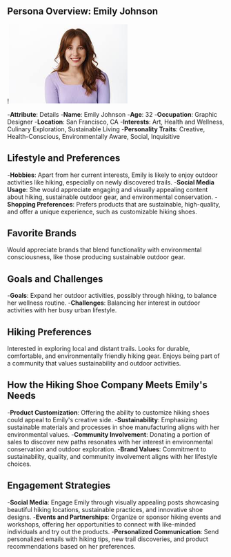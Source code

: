 ## Persona Overview: Emily Johnson

!![Example Image](./images/persona.png)


-**Attribute**: Details
-**Name**: Emily Johnson
-**Age**: 32
-**Occupation**: Graphic Designer
-**Location**: San Francisco, CA
-**Interests**: Art, Health and Wellness, Culinary Exploration, Sustainable Living
-**Personality Traits**: Creative, Health-Conscious, Environmentally Aware, Social, Inquisitive

## Lifestyle and Preferences

-**Hobbies**: Apart from her current interests, Emily is likely to enjoy outdoor activities like hiking, especially on newly discovered trails.
-**Social Media Usage**: She would appreciate engaging and visually appealing content about hiking, sustainable outdoor gear, and environmental conservation.
-**Shopping Preferences**: Prefers products that are sustainable, high-quality, and offer a unique experience, such as customizable hiking shoes.

## Favorite Brands

Would appreciate brands that blend functionality with environmental consciousness, like those producing sustainable outdoor gear.

## Goals and Challenges

-**Goals**: Expand her outdoor activities, possibly through hiking, to balance her wellness routine.
-**Challenges**: Balancing her interest in outdoor activities with her busy urban lifestyle.

## Hiking Preferences

Interested in exploring local and distant trails.
Looks for durable, comfortable, and environmentally friendly hiking gear.
Enjoys being part of a community that values sustainability and outdoor activities.

## How the Hiking Shoe Company Meets Emily's Needs

-**Product Customization**: Offering the ability to customize hiking shoes could appeal to Emily's creative side.
-**Sustainability**: Emphasizing sustainable materials and processes in shoe manufacturing aligns with her environmental values.
-**Community Involvement**: Donating a portion of sales to discover new paths resonates with her interest in environmental conservation and outdoor exploration.
-**Brand Values**: Commitment to sustainability, quality, and community involvement aligns with her lifestyle choices.

## Engagement Strategies

-**Social Media**: Engage Emily through visually appealing posts showcasing beautiful hiking locations, sustainable practices, and innovative shoe designs.
-**Events and Partnerships**: Organize or sponsor hiking events and workshops, offering her opportunities to connect with like-minded individuals and try out the products.
-**Personalized Communication**: Send personalized emails with hiking tips, new trail discoveries, and product recommendations based on her preferences.